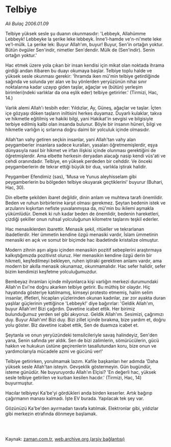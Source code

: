 # Telbiye

*Ali Bulaç 2006.01.09*

<td class="columnist-detail">
<p>Telbiye yüksek sesle şu duanın okunmasıdır: 'Lebbeyk, Allahümme Lebbeyk! Lebbeyke la şerike leke lebbeyk. İnne'l-hamde ve'n-ni'mete leke ve'l-mülk. La şerike lek: Buyur Allah'ım, buyur! Buyur, Sen'in ortağın yoktur. Bütün övgüler Sen'indir, nimetler Sen'dendir. Mülk de (Sen'indir). Senin ortağın yoktur.'</p>
<p>
<div id="haberMetinDiv">
<p>Hac etmek üzere yola çıkan bir insan kendisi için mikat olan noktada ihrama girdiği andan itibaren bu duayı okumaya başlar. Telbiye toplu halde ve yüksek sesle okunması gerekir: 'İhramda iken mü'min telbiye getirdiğinde sağında ve solunda yer alan ve bu yönlerden yeryüzünün nihai sınır noktalarına kadar uzayıp giden taşlar, ağaçlar ve (bütün) yerleşim birimleri(ndeki varlıklar da ona eşlik eder) telbiye getirirler.' (Tirmizi, Hac, 14.)
<p> Varlık alemi Allah'ı tesbih eder: Yıldızlar, Ay, Güneş, ağaçlar ve taşlar. İçten içe gözyaşı döken taşların iniltisini herkes duyamaz. Duyarlı kulaklar, takva ve hikmetle eğitilmiş ve hakiki bilgi, yani Hakikat'in sevgisi ve bilgisiyle terbiye edilmiş kalbi olan insanda bulunur. Böyle bir insanın hüneri, bilgi ve hikmetle varlığın iç sırlarına doğru daimi bir yolculuk içinde olmasıdır.
<p> Allah'tan vahy getiren seçkin insanlar, yani Allah'tan vahy alan peygamberler insanlara sadece kuralları, yasaları öğretmemişlerdir, eşya dünyasıyla nasıl bir hikmet ve irfan ilişkisi içinde olunması gerektiğini de öğretmişlerdir. Ama elbette herkesin deryadan alacağı nasip kendi vüs'ati ve cehdi oranındadır. Telbiye, en yüksek perdeden bir cehddir. Ve önceki peygamberlerin de tekrar ettiği büyük bir dua, varlıkla iştirak halidir. 
<p>Peygamber Efendimiz (sas), 'Musa ve Yunus aleyhisselam gibi peygamberlerin bu bölgeden telbiye okuyarak geçtiklerini' buyurur (Buhari, Hac, 30).
<p> Din elbette şekilden ibaret değildir, dinin anlam ve muhteva tarafı önemlidir. Beden ve ruhun birbirlerine karşıt olması gerekmez. Şeytan bedenin istek ve arzularını kışkırtan nefiste yuvalanmışsa da, mü'min bu ikilemi aşmakla yükümlüdür. Demek ki ruh kadar beden de önemlidir, bedenin hareketleri, çizdiği şekiller onun ruhsal yolculuğunun kilometre taşlarını teşkil ederler.
<p> Hac menasiklerden ibarettir. Menasik şekil, ritüeller ve tekrarlanan ibadetlerdir. Her ümmetin kendine özgü menasiki vardır, İslam ümmetinin menasiki en açık ve somut bir biçimde hac ibadetinde kristalize olmuştur. 
<p>Modern zihnin aşırı algısı içinden menasikin pozitif sebeplerini araştırmaya kalkıştığımızda pozitivist oluruz. Her menasikin kendine özgü derin bir hikmeti, keşfedilmeyi bekleyen, ruhen iştiraki gerektiren anlamı vardır, ama modern bir akılla menasik okunamaz, okunmamalıdır. Hac sefer halidir, sefer bizim kendimizi keşfetme yolculuğumuzdur.
<p> Bembeyaz ihramları içinde milyonlarca kişi varlığın merkezi durumundaki Allah'ın Evi'ne doğru akarken telbiye getirir. Bu müthiş bir olaydır. Hiç hayatında gösteriye katılmamış, kimseyi protesto etmemiş, halim selim insanlar, iffetleri, hicapları yüzlerinden okunan kadınlar, zar zor ayakta duran yaşlılar güçlerinin yettiğince 'Lebbeyk!' diye bağırırlar: 'Geldik Allah'ım, buyur Allah'ım! Bizi çağırdın. Davetine icabet ettik. Her birimiz bulunduğumuz yerden sel gibi akıyoruz. Geldik Allah'ım. Sesimizi, çağrımızı duy. Buyur Allah'ım! Bizi duy. Bizi zillet içinde bırakma, bize yardım et, doğru yolu göster. Biz davetine icabet ettik, Sen de duamıza icabet et. 
<p>Şeytanla ve onun yeryüzündeki temsilcileriyle savaş halindeyiz, Sen'den yana, Senin safında yer aldık. Sen de bizi zalimlerin, sömürücülerin, gücü hakkın ve hukukun üstüne geçirenlerin tasallutundan koru, bize onun ve yardımcılarıyla mücadele azmi ve gücünü ver!'
<p> Telbiye getirirken, yorulmamak lazım. Kafile başkanları her adımda 'Daha yüksek sesle Allah'tan isteyin. Gevşeklik göstermeyin. Gün bugündür, isteme günüdür. Ne buyuruyordu Allah'ın Elçisi? 'En değerli hac, yüksek sesle telbiye getirilen ve kurban kesilen hacdır.' (Tirmizi, Hac, 14) buyurmuştur.
<p> Hacılar telbiyeyi Ka'be'yi gördükleri anda birden keserler. Artık bağırıp çağırmanın manası kalmadı. İşte EV burada. Yapılacak tek şey var. 
<p>Gözünüzü Ka'be'den ayırmadan tavafa katılmak. Elektronlar gibi, yıldızlar gibi merkezin etrafında dönmeye başlamak.</p></p></p></p></p></p></p></p></p></p></p></p></div>
</p>


<p><br>
		 </br></p></td>

Kaynak: [zaman.com.tr](http://zaman.com.tr/yazar.do?yazino=245260), [web.archive.org (arşiv bağlantısı)](http://web.archive.org/web/20120315045959/http://www.zaman.com.tr/yazar.do?yazino=245260)
